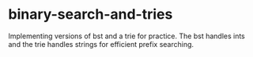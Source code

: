 # binary-search-and-tries
Implementing versions of bst and a trie for practice. The bst handles ints and the trie handles strings for efficient prefix searching.
